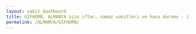 ```yaml
---
layout: vakit_dashboard
title: GIFHORN, ALMANYA için iftar, namaz vakitleri ve hava durumu - ilçe/eyalet seç
permalink: /ALMANYA/GIFHORN/
---
```


<script type="text/javascript">
  var GLOBAL_COUNTRY = 'ALMANYA';
  var GLOBAL_CITY = 'GIFHORN';
  var GLOBAL_STATE = '';
  var lat = 72;
  var lon = 21;
</script>
